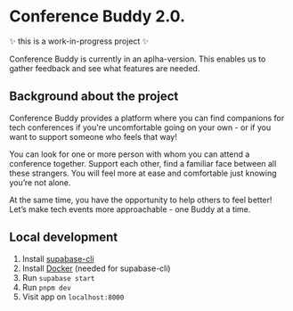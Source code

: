 # Conference Buddy 2.0.

✨ this is a work-in-progress project ✨ 

Conference Buddy is currently in an aplha-version. This enables us to gather feedback and see what features are needed.

## Background about the project

Conference Buddy provides a platform where you can find companions for tech conferences if you're uncomfortable going on your own - or if you want to support someone who feels that way!

You can look for one or more person with whom you can attend a conference together. Support each other, find a familiar face between all these strangers. You will feel more at ease and comfortable just knowing you’re not alone.

At the same time, you have the opportunity to help others to feel better! Let’s make tech events more approachable - one Buddy at a time.

## Local development

1. Install [supabase-cli](https://supabase.com/docs/guides/cli)
2. Install [Docker](https://docs.docker.com/get-docker/) (needed for supabase-cli)
3. Run `supabase start`
4. Run `pnpm dev`
5. Visit app on `localhost:8000`
